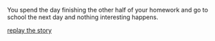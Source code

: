 You spend the day finishing the other half of your homework and go to school the next day and nothing interesting happens.

[replay the story](home.md)